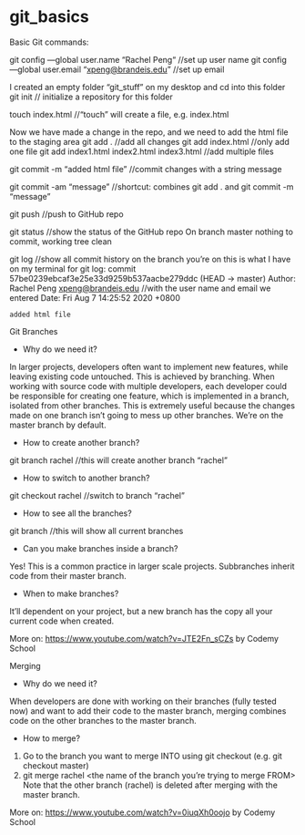 # git_basics

Basic Git commands:

git config —global user.name “Rachel Peng“ 		//set up user name 
git config —global user.email “xpeng@brandeis.edu” 	//set up email 

I created an empty folder “git_stuff” on my desktop and cd into this folder 
git init 						// initialize a repository for this folder

touch index.html 					//“touch” will create a file, e.g. index.html

Now we have made a change in the repo, and we need to add the html file to the staging area
git add . 						//add all changes 
git add index.html 					//only add one file 
git add index1.html index2.html index3.html 		//add multiple files 

git commit -m “added html file” 			//commit changes with a string message 

git commit -am “message” 				//shortcut: combines git add . and git commit -m “message”

git push 						//push to GitHub repo

git status 						//show the status of the GitHub repo 
On branch master
nothing to commit, working tree clean

git log 						//show all commit history on the branch you’re on
this is what I have on my terminal for git log:
commit 57be0239ebcaf3e25e33d9259b537aacbe279ddc (HEAD -> master)
Author: Rachel Peng <xpeng@brandeis.edu> //with the user name and email we entered
Date:   Fri Aug 7 14:25:52 2020 +0800

    added html file 


Git Branches 

- Why do we need it?

In larger projects, developers often want to implement new features, while leaving existing code untouched. This is achieved by branching. When working with source code with multiple developers, each developer could be responsible for creating one feature, which is implemented in a branch, isolated from other branches. This is extremely useful because the changes made on one branch isn’t going to mess up other branches. We’re on the master branch by default. 

- How to create another branch?

git branch rachel //this will create another branch “rachel”

- How to switch to another branch?

git checkout rachel //switch to branch “rachel”

- How to see all the branches?

git branch //this will show all current branches 

- Can you make branches inside a branch?

Yes! This is a common practice in larger scale projects. Subbranches inherit code from their master branch. 

- When to make branches?

It’ll dependent on your project, but a new branch has the copy all your current code when created. 

More on: https://www.youtube.com/watch?v=JTE2Fn_sCZs by Codemy School 


Merging  

-  Why do we need it?

When developers are done with working on their branches (fully tested now) and want to add their code to the master branch, merging combines code on the other branches to the master branch.

- How to merge?
1. Go to the branch you want to merge INTO using git checkout (e.g. git checkout master)
2. git merge rachel <the name of the branch you’re trying to merge FROM>
Note that the other branch (rachel) is deleted after merging with the master branch.  

More on: https://www.youtube.com/watch?v=0iuqXh0oojo by Codemy School 














